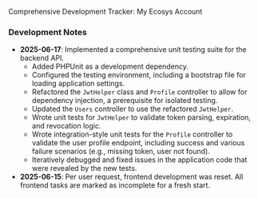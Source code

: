 Comprehensive Development Tracker: My Ecosys Account
### Development Notes
* **2025-06-17**: Implemented a comprehensive unit testing suite for the backend API.
    * Added PHPUnit as a development dependency.
    * Configured the testing environment, including a bootstrap file for loading application settings.
    * Refactored the `JwtHelper` class and `Profile` controller to allow for dependency injection, a prerequisite for isolated testing.
    * Updated the `Users` controller to use the refactored `JwtHelper`.
    * Wrote unit tests for `JwtHelper` to validate token parsing, expiration, and revocation logic.
    * Wrote integration-style unit tests for the `Profile` controller to validate the user profile endpoint, including success and various failure scenarios (e.g., missing token, user not found).
    * Iteratively debugged and fixed issues in the application code that were revealed by the new tests.
* **2025-06-15**: Per user request, frontend development was reset. All frontend tasks are marked as incomplete for a fresh start.